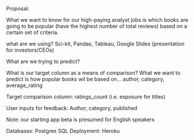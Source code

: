 Proposal:

What we want to know for our high-paying analyst jobs is which books are going to be popular (have the highest number of total reviews) based on a certain set of criteria. 

what are we using? Sci-kit, Pandas, Tableau, Google Slides (presentation for investors/CEOs)

What are we trying to predict? 

What is our target column as a means of comparison? What we want to predict is how popular books wil be based on... author, category, average_rating 

Target comparison column: ratings_count (i.e. exposure for titles)

User inputs for feedback: Author, category, published

Note: our starting app beta is presumed for English speakers

Databases: Postgres SQL
Deployment: Heroku

